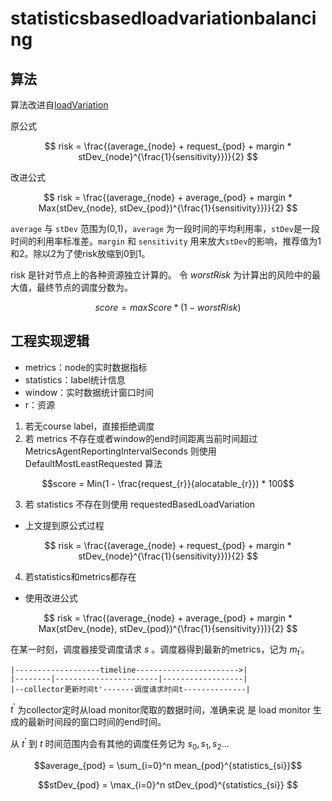 # statisticsbasedloadvariationbalancing

## 算法
算法改进自[loadVariation](https://github.com/kubernetes-sigs/scheduler-plugins/tree/master/kep/61-Trimaran-real-load-aware-scheduling#loadvariationriskbalancing-plugin)

原公式

$$
risk =  \frac{(average_{node} + request_{pod} + margin * stDev_{node}^{\frac{1}{sensitivity}})}{2}
$$


改进公式

$$
risk =  \frac{(average_{node} + average_{pod} + margin * Max(stDev_{node}, stDev_{pod})^{\frac{1}{sensitivity}})}{2}
$$

`average` 与 `stDev` 范围为(0,1)，`average` 为一段时间的平均利用率，`stDev`是一段时间的利用率标准差。`margin` 和 `sensitivity` 用来放大`stDev`的影响，推荐值为1和2。除以2为了使risk放缩到0到1。

risk 是针对节点上的各种资源独立计算的。 令 *worstRisk* 为计算出的风险中的最大值，最终节点的调度分数为。


$$score = maxScore * (1 - worstRisk)$$

## 工程实现逻辑

- metrics：node的实时数据指标
- statistics：label统计信息
- window：实时数据统计窗口时间
- r：资源

1. 若无course label，直接拒绝调度
2. 若 metrics 不存在或者window的end时间距离当前时间超过 MetricsAgentReportingIntervalSeconds 则使用DefaultMostLeastRequested 算法

$$score = Min(1 - \frac{request_{r}}{alocatable_{r}}) * 100$$

3. 若 statistics 不存在则使用 requestedBasedLoadVariation
  - 上文提到原公式过程

$$
risk =  \frac{(average_{node} + request_{pod} + margin * stDev_{node}^{\frac{1}{sensitivity}})}{2}
$$

4. 若statistics和metrics都存在
  - 使用改进公式

$$
risk =  \frac{(average_{node} + average_{pod} + margin * Max(stDev_{node}, stDev_{pod})^{\frac{1}{sensitivity}})}{2}
$$

在某一时刻，调度器接受调度请求 $s$ 。调度器得到最新的metrics，记为 $m_{t^{'}}$。


```
|-------------------timeline----------------------->|
|--------|-----------------------|------------------|
|--collector更新时间t'-------调度请求时间t--------------|
```

$t^{'}$ 为collector定时从load monitor爬取的数据时间，准确来说
是 load monitor 生成的最新时间段的窗口时间的end时间。

从 $t^{'}$ 到 $t$ 时间范围内会有其他的调度任务记为 $s_{0}, s_{1}, s_{2}...$ 

$$average_{pod} = \sum_{i=0}^n mean_{pod}^{statistics_{si}}$$

$$stDev_{pod} = \max_{i=0}^n stDev_{pod}^{statistics_{si}} $$